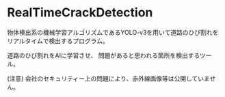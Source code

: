 # RealTimeCrackDetection

物体検出系の機械学習アルゴリズムであるYOLO-v3を用いて道路のひび割れを
リアルタイムで検出するプログラム。

道路のひび割れをAIに学習させ、
問題があると思われる箇所を検出するツール。

(注意)
会社のセキュリティー上の問題により、赤外線画像等は公開していません。
